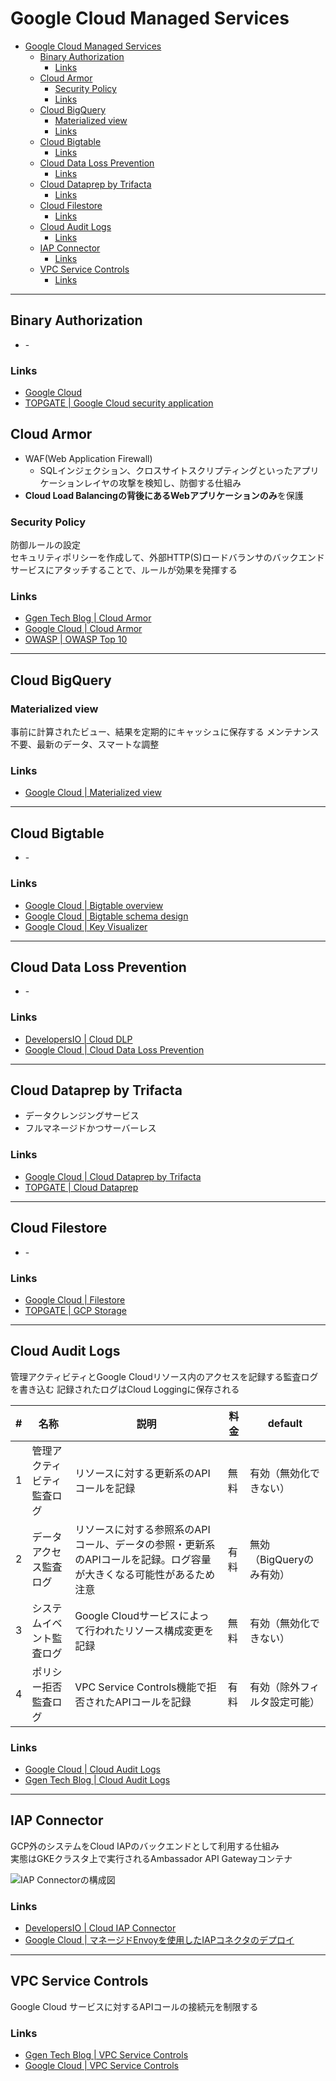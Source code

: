 # Google Cloud Managed Services

- [Google Cloud Managed Services](#google-cloud-managed-services)
  - [Binary Authorization](#binary-authorization)
    - [Links](#links)
  - [Cloud Armor](#cloud-armor)
    - [Security Policy](#security-policy)
    - [Links](#links-1)
  - [Cloud BigQuery](#cloud-bigquery)
    - [Materialized view](#materialized-view)
    - [Links](#links-2)
  - [Cloud Bigtable](#cloud-bigtable)
    - [Links](#links-3)
  - [Cloud Data Loss Prevention](#cloud-data-loss-prevention)
    - [Links](#links-4)
  - [Cloud Dataprep by Trifacta](#cloud-dataprep-by-trifacta)
    - [Links](#links-5)
  - [Cloud Filestore](#cloud-filestore)
    - [Links](#links-6)
  - [Cloud Audit Logs](#cloud-audit-logs)
    - [Links](#links-7)
  - [IAP Connector](#iap-connector)
    - [Links](#links-8)
  - [VPC Service Controls](#vpc-service-controls)
    - [Links](#links-9)

---

## Binary Authorization

- \-

### Links

- [Google Cloud](https://cloud.google.com/binary-authorization?hl=ja)
- [TOPGATE | Google Cloud security application](https://www.topgate.co.jp/google-cloud-security-application#binary-authorization)

## Cloud Armor

- WAF(Web Application Firewall)
  - SQLインジェクション、クロスサイトスクリプティングといったアプリケーションレイヤの攻撃を検知し、防御する仕組み
- **Cloud Load Balancingの背後にあるWebアプリケーションのみ**を保護

### Security Policy

防御ルールの設定  
セキュリティポリシーを作成して、外部HTTP(S)ロードバランサのバックエンドサービスにアタッチすることで、ルールが効果を発揮する  

### Links

- [Ggen Tech Blog | Cloud Armor](https://blog.g-gen.co.jp/entry/cloud-armor-explained)
- [Google Cloud | Cloud Armor](https://cloud.google.com/armor)
- [OWASP | OWASP Top 10](https://owasp.org/www-project-top-ten/)

---

## Cloud BigQuery

### Materialized view

事前に計算されたビュー、結果を定期的にキャッシュに保存する
メンテナンス不要、最新のデータ、スマートな調整

### Links

- [Google Cloud | Materialized view](https://cloud.google.com/bigquery/docs/materialized-views-intro)

---

## Cloud Bigtable

- \-

### Links

- [Google Cloud | Bigtable overview](https://cloud.google.com/bigtable/docs/overview)
- [Google Cloud | Bigtable schema design](https://cloud.google.com/bigtable/docs/schema-design)
- [Google Cloud | Key Visualizer](https://cloud.google.com/bigtable/docs/keyvis-overview)

---

## Cloud Data Loss Prevention

- \-

### Links

- [DevelopersIO | Cloud DLP](https://dev.classmethod.jp/articles/cloud-dlp-inspect-bigquery/)
- [Google Cloud | Cloud Data Loss Prevention](https://cloud.google.com/dlp?hl=ja)

---

## Cloud Dataprep by Trifacta

- データクレンジングサービス
- フルマネージドかつサーバーレス

### Links

- [Google Cloud | Cloud Dataprep by Trifacta](https://cloud.google.com/dataprep?hl=ja)
- [TOPGATE | Cloud Dataprep](https://www.topgate.co.jp/cloud-dataprep)

---

## Cloud Filestore

- \-

### Links

- [Google Cloud | Filestore](https://cloud.google.com/filestore)
- [TOPGATE | GCP Storage](https://www.topgate.co.jp/google-cloud-day-storage#filestore)

---

## Cloud Audit Logs

管理アクティビティとGoogle Cloudリソース内のアクセスを記録する監査ログを書き込む
記録されたログはCloud Loggingに保存される

| #   | 名称                       | 説明                                                                                                               | 料金 | default                      |
| --- | -------------------------- | ------------------------------------------------------------------------------------------------------------------ | ---- | ---------------------------- |
| 1   | 管理アクティビティ監査ログ | リソースに対する更新系のAPIコールを記録                                                                            | 無料 | 有効（無効化できない）       |
| 2   | データアクセス監査ログ     | リソースに対する参照系のAPIコール、データの参照・更新系のAPIコールを記録。ログ容量が大きくなる可能性があるため注意 | 有料 | 無効（BigQueryのみ有効）     |
| 3   | システムイベント監査ログ   | Google Cloudサービスによって行われたリソース構成変更を記録                                                         | 無料 | 有効（無効化できない）       |
| 4   | ポリシー拒否監査ログ       | VPC Service Controls機能で拒否されたAPIコールを記録                                                                | 有料 | 有効（除外フィルタ設定可能） |

### Links

- [Google Cloud | Cloud Audit Logs](https://cloud.google.com/logging/docs/audit)
- [Ggen Tech Blog | Cloud Audit Logs](https://blog.g-gen.co.jp/entry/cloud-audit-logs-explained)

---

## IAP Connector

GCP外のシステムをCloud IAPのバックエンドとして利用する仕組み  
実態はGKEクラスタ上で実行されるAmbassador API Gatewayコンテナ  

![IAP Connectorの構成図](https://cdn-ssl-devio-img.classmethod.jp/wp-content/uploads/2020/04/beyondcorpra01_1.png)

### Links

- [DevelopersIO | Cloud IAP Connector](https://dev.classmethod.jp/articles/beyondcorp-remote-access-getting-started1/)
- [Google Cloud | マネージドEnvoyを使用したIAPコネクタのデプロイ](https://cloud.google.com/architecture/deploying-iap-connector-using-managed-envoy?hl=ja)

---

## VPC Service Controls

Google Cloud サービスに対するAPIコールの接続元を制限する

### Links

- [Ggen Tech Blog | VPC Service Controls](https://blog.g-gen.co.jp/entry/vpc-service-controls-explained)
- [Google Cloud | VPC Service Controls](https://cloud.google.com/vpc-service-controls)